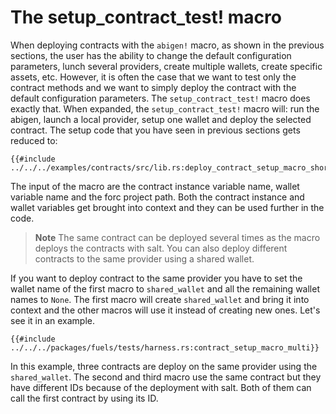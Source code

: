# The setup_contract_test! macro

When deploying contracts with the `abigen!` macro, as shown in the previous sections, the user has the ability to change the default configuration parameters, lunch several providers, create multiple wallets, create specific assets, etc. However, it is often the case that we want to test only the contract methods and we want to simply deploy the contract with the default configuration parameters. The `setup_contract_test!` macro does exactly that. When expanded, the `setup_contract_test!` macro will: run the abigen, launch a local provider, setup one wallet and deploy the selected contract. The setup code that you have seen in previous sections gets reduced to:

```rust,ignore
{{#include ../../../examples/contracts/src/lib.rs:deploy_contract_setup_macro_short}}
```

The input of the macro are the contract instance variable name, wallet variable name and the forc project path. Both the contract instance and wallet variables get brought into context and they can be used further in the code.

>**Note** The same contract can be deployed several times as the macro deploys the contracts with salt. You can also deploy different contracts to the same provider using a shared wallet.

If you want to deploy contract to the same provider you have to set the wallet name of the first macro to `shared_wallet` and all the remaining wallet names to `None`. The first macro will create `shared_wallet` and bring it into context and the other macros will use it instead of creating new ones. Let's see it in an example.

```rust,ignore
{{#include ../../../packages/fuels/tests/harness.rs:contract_setup_macro_multi}}
```
In this example, three contracts are deploy on the same provider using the `shared_wallet`. The second and third macro use the same contract but they have different IDs because of the deployment with salt. Both of them can call the first contract by using its ID.
